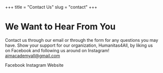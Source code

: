 +++
title = "Contact Us"
slug = "contact"
+++

# We Want to Hear From You 

Contact us through our email or through the form for any questions you may have. Show your support for our organization, Humanitas4All, by liking us on Facebook and following us around on Instagram!
aimacademyall@gmail.com

Facebook
Instagram
Website